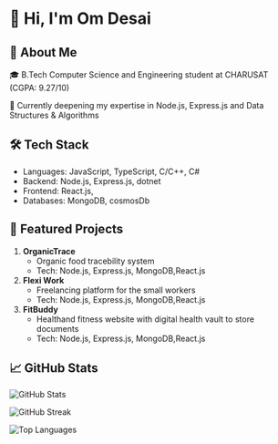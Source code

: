 # 👋 Hi, I'm Om Desai
## 💫 About Me
🎓 B.Tech Computer Science and Engineering student at CHARUSAT (CGPA: 9.27/10)

🧠 Currently deepening my expertise in Node.js, Express.js and Data Structures & Algorithms

## 🛠 Tech Stack
- Languages: JavaScript, TypeScript, C/C++, C#
- Backend: Node.js, Express.js, dotnet
- Frontend: React.js,
- Databases: MongoDB, cosmosDb

## 🌟 Featured Projects
1. **OrganicTrace**
   - Organic food tracebility system 
   - Tech: Node.js, Express.js, MongoDB,React.js
2. **Flexi Work**
   - Freelancing platform for the small workers
   - Tech: Node.js, Express.js, MongoDB,React.js
3. **FitBuddy**
   - Healthand fitness website with digital health vault to store documents
   - Tech: Node.js, Express.js, MongoDB,React.js


## 📈 GitHub Stats
![GitHub Stats](https://github-readme-stats.vercel.app/api?username=desai2112&theme=dark&hide_border=false&include_all_commits=false&count_private=false)

![GitHub Streak](https://github-readme-streak-stats.herokuapp.com/?user=desai2112&theme=dark&hide_border=false)

![Top Languages](https://github-readme-stats.vercel.app/api/top-langs/?username=desai2112&theme=dark&hide_border=false&include_all_commits=false&count_private=false&layout=compact)
